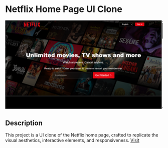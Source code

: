 # Netflix Home Page UI Clone

<img src="assets\netflix.png"></img>

## Description

This project is a UI clone of the Netflix home page, crafted to replicate the visual aesthetics, interactive elements, and responsiveness.
<a href="https://elitecoderx.github.io/Netflix/">Visit</a>
